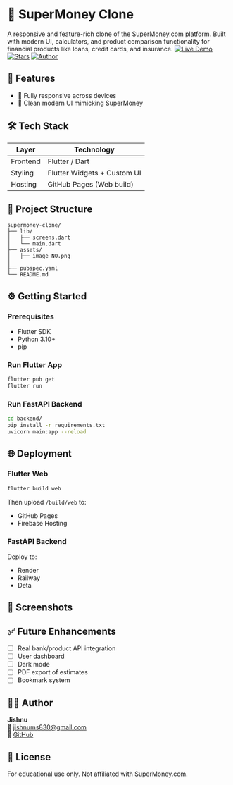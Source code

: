 # 💸 SuperMoney Clone
A responsive and feature-rich clone of the SuperMoney.com platform. Built with modern UI, calculators, and product comparison functionality for financial products like loans, credit cards, and insurance.
[![Live Demo](https://img.shields.io/badge/Live-Demo-green?style=for-the-badge&logo=vercel)](https://your-live-demo-link.com)
[![Stars](https://img.shields.io/github/stars/yourusername/supermoney-clone?style=for-the-badge)](https://github.com/yourusername/supermoney-clone) 
[![Author](https://img.shields.io/badge/Author-Jishnu-blue?style=for-the-badge)](https://github.com/yourusername)



## 🚀 Features
- 📱 Fully responsive across devices
- 🎨 Clean modern UI mimicking SuperMoney

## 🛠 Tech Stack
| Layer        | Technology                      |
|--------------|---------------------------------|
| Frontend     | Flutter / Dart                  |
| Styling      | Flutter Widgets + Custom UI     |
| Hosting      |  GitHub Pages (Web build)       |


## 📂 Project Structure
```
supermoney-clone/
├── lib/
│   ├── screens.dart
│   └── main.dart
├── assets/
│   ├── image NO.png
│   
├── pubspec.yaml
└── README.md
```

## ⚙️ Getting Started

### Prerequisites
- Flutter SDK
- Python 3.10+
- pip

### Run Flutter App
```bash
flutter pub get
flutter run
```

### Run FastAPI Backend
```bash
cd backend/
pip install -r requirements.txt
uvicorn main:app --reload
```

## 🌐 Deployment

### Flutter Web
```bash
flutter build web
```
Then upload `/build/web` to:
- GitHub Pages
- Firebase Hosting

### FastAPI Backend
Deploy to:
- Render
- Railway
- Deta

## 📸 Screenshots


## ✅ Future Enhancements
- [ ] Real bank/product API integration
- [ ] User dashboard
- [ ] Dark mode
- [ ] PDF export of estimates
- [ ] Bookmark system

## 🙋‍♂️ Author
**Jishnu**  
📧 jishnums830@gmail.com  
🔗 [GitHub](https://github.com/Jishnu-ms) 

## 📃 License
For educational use only. Not affiliated with SuperMoney.com.
